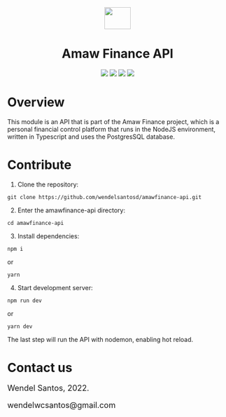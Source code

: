 <div align="center">
    <img src="https://uploaddeimagens.com.br/images/003/933/432/original/logo.png?1657291743" height="50" width="60" align="center">
</div>
<div>
<h1 align="center">
Amaw Finance API
</h1>
</div>

<div align="center">

<img src="https://img.shields.io/badge/Typescript-4.5.4-blue">

<img src="https://img.shields.io/badge/Express-4.17.2-blue">

<img src="https://img.shields.io/badge/NodeJS-16.16.0-green">

<img src="https://img.shields.io/badge/Project-Amaw%20Finance-B22222">

</div>

# Overview

This module is an API that is part of the Amaw Finance project, which is a personal financial control platform that runs in the NodeJS environment, written in Typescript and uses the PostgresSQL database.

# Contribute

1. Clone the repository:

```shell
git clone https://github.com/wendelsantosd/amawfinance-api.git
```

2. Enter the amawfinance-api directory:

```shell
cd amawfinance-api
```

3. Install dependencies:

```shell
npm i
```

or

```shell
yarn
```

4. Start development server:

```shell
npm run dev
```

or

```shell
yarn dev
```

The last step will run the API with nodemon, enabling hot reload.

# Contact us

<p style="font-size: 18px;">
Wendel Santos, 2022.
</p>
<p style="font-size: 18px;">
wendelwcsantos@gmail.com
</p>
